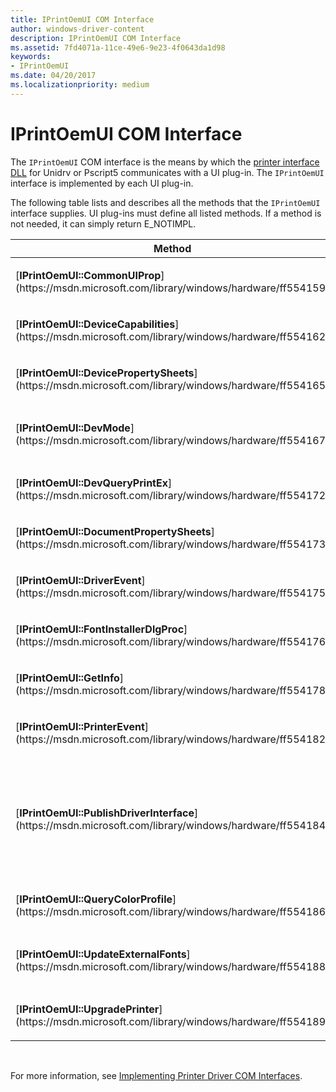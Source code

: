 ```yaml
---
title: IPrintOemUI COM Interface
author: windows-driver-content
description: IPrintOemUI COM Interface
ms.assetid: 7fd4071a-11ce-49e6-9e23-4f0643da1d98
keywords:
- IPrintOemUI
ms.date: 04/20/2017
ms.localizationpriority: medium
---
```


# IPrintOemUI COM Interface





The `IPrintOemUI` COM interface is the means by which the [printer interface DLL](printer-interface-dll.md) for Unidrv or Pscript5 communicates with a UI plug-in. The `IPrintOemUI` interface is implemented by each UI plug-in.

The following table lists and describes all the methods that the `IPrintOemUI` interface supplies. UI plug-ins must define all listed methods. If a method is not needed, it can simply return E\_NOTIMPL.

<table>
<colgroup>
<col width="50%" />
<col width="50%" />
</colgroup>
<thead>
<tr class="header">
<th>Method</th>
<th>Description</th>
</tr>
</thead>
<tbody>
<tr class="odd">
<td><p>[<strong>IPrintOemUI::CommonUIProp</strong>](https://msdn.microsoft.com/library/windows/hardware/ff554159)</p></td>
<td><p>Enables a UI plug-in to modify an existing printer property sheet page or document property sheet page.</p></td>
</tr>
<tr class="even">
<td><p>[<strong>IPrintOemUI::DeviceCapabilities</strong>](https://msdn.microsoft.com/library/windows/hardware/ff554162)</p></td>
<td><p>Enables a UI plug-in to specify customized device capabilities.</p></td>
</tr>
<tr class="odd">
<td><p>[<strong>IPrintOemUI::DevicePropertySheets</strong>](https://msdn.microsoft.com/library/windows/hardware/ff554165)</p></td>
<td><p>Enables a UI plug-in to add a new page to a printer device's printer property sheet.</p></td>
</tr>
<tr class="even">
<td><p>[<strong>IPrintOemUI::DevMode</strong>](https://msdn.microsoft.com/library/windows/hardware/ff554167)</p></td>
<td><p>Performs operations on a UI plug-in's private [<strong>DEVMODEW</strong>](https://msdn.microsoft.com/library/windows/hardware/ff552837) members.</p></td>
</tr>
<tr class="odd">
<td><p>[<strong>IPrintOemUI::DevQueryPrintEx</strong>](https://msdn.microsoft.com/library/windows/hardware/ff554172)</p></td>
<td><p>Enables a UI plug-in to help determine if a print job is printable.</p></td>
</tr>
<tr class="even">
<td><p>[<strong>IPrintOemUI::DocumentPropertySheets</strong>](https://msdn.microsoft.com/library/windows/hardware/ff554173)</p></td>
<td><p>Enables a UI plug-in to add a new page to a printer device's document property sheet.</p></td>
</tr>
<tr class="odd">
<td><p>[<strong>IPrintOemUI::DriverEvent</strong>](https://msdn.microsoft.com/library/windows/hardware/ff554175)</p></td>
<td><p>Called by the print spooler when processing driver-specific events that might require action by the printer driver.</p></td>
</tr>
<tr class="even">
<td><p>[<strong>IPrintOemUI::FontInstallerDlgProc</strong>](https://msdn.microsoft.com/library/windows/hardware/ff554176)</p></td>
<td><p>Replaces the Unidrv font installer's user interface.</p></td>
</tr>
<tr class="odd">
<td><p>[<strong>IPrintOemUI::GetInfo</strong>](https://msdn.microsoft.com/library/windows/hardware/ff554178)</p></td>
<td><p>(Implementation required.) Returns a UI plug-in's identification information.</p></td>
</tr>
<tr class="even">
<td><p>[<strong>IPrintOemUI::PrinterEvent</strong>](https://msdn.microsoft.com/library/windows/hardware/ff554182)</p></td>
<td><p>Enables a UI plug-in to process printer events.</p></td>
</tr>
<tr class="odd">
<td><p>[<strong>IPrintOemUI::PublishDriverInterface</strong>](https://msdn.microsoft.com/library/windows/hardware/ff554184)</p></td>
<td><p>(Implementation required.) Supplies a pointer to the Unidrv or Pscript5 driver's [IPrintOemDriverUI COM interface](iprintoemdriverui-com-interface.md), [IPrintCoreUI2 COM interface](iprintcoreui2-com-interface.md), [IPrintCoreHelperPS interface](https://msdn.microsoft.com/library/windows/hardware/ff552906), or [IPrintCoreHelperUni interface](https://msdn.microsoft.com/library/windows/hardware/ff552940).</p></td>
</tr>
<tr class="even">
<td><p>[<strong>IPrintOemUI::QueryColorProfile</strong>](https://msdn.microsoft.com/library/windows/hardware/ff554186)</p></td>
<td><p>Enables a printer interface DLL to specify an ICC profile for color management.</p></td>
</tr>
<tr class="odd">
<td><p>[<strong>IPrintOemUI::UpdateExternalFonts</strong>](https://msdn.microsoft.com/library/windows/hardware/ff554188)</p></td>
<td><p>Enables a printer interface DLL to update a printer's [Unidrv font format files](customized-font-management.md#ddk-unidrv-font-format-files-gg).</p></td>
</tr>
<tr class="even">
<td><p>[<strong>IPrintOemUI::UpgradePrinter</strong>](https://msdn.microsoft.com/library/windows/hardware/ff554189)</p></td>
<td><p>Enables a UI plug-in to upgrade device option values that are stored in the registry.</p></td>
</tr>
</tbody>
</table>

 

For more information, see [Implementing Printer Driver COM Interfaces](implementing-printer-driver-com-interfaces.md).

 

 




